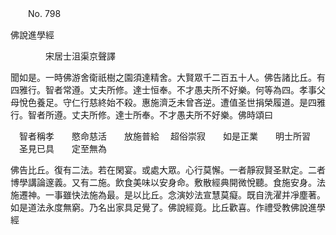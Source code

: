 ﻿　　No. 798

佛說進學經

　　　　宋居士沮渠京聲譯


聞如是。一時佛游舍衛祇樹之園須達精舍。大賢眾千二百五十人。佛告諸比丘。有四雅行。智者常遵。丈夫所修。達士恒奉。不才愚夫所不好樂。何等為四。孝事父母悅色養足。守仁行慈終始不殺。惠施濟乏未曾吝逆。遭值圣世捐榮履道。是四雅行。智者所遵。丈夫所修。達士所奉。不才愚夫所不好樂。佛時頌曰

　智者稱孝　　愍命慈活　　放施普給
　超俗崇寂　　如是正業　　明士所習
　圣見已具　　定至無為　

佛告比丘。復有二法。若在閑宴。或處大眾。心行莫懈。一者靜寂賢圣默定。二者博學講論邃義。又有二施。飲食美味以安身命。敷散經典開微悅聽。食施安身。法施遷神。一事雖快法施為最。是以比丘。念演妙法宣慧莫癡。既自洗濯并凈塵著。如是道法永度無窮。乃名出家具足覺了。佛說經竟。比丘歡喜。作禮受教佛說進學經
